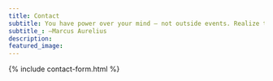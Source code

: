 ```yaml
---
title: Contact
subtitle: You have power over your mind – not outside events. Realize this, and you will find strength.
subtitle_: —Marcus Aurelius
description:
featured_image:
---
```


{% include contact-form.html %}

<!--[Formspree](https://formspree.io/create/jekyllthemes)-->
